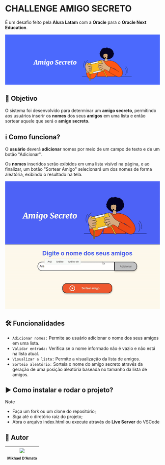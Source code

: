 # CHALLENGE AMIGO SECRETO

É um desafio feito pela **Alura Latam** com a **Oracle** para o **Oracle Next Education**.

![Challenge Amigo Secreto](./assets/background.png)

## 📌 Objetivo
O sistema foi desenvolvido para determinar um **amigo secreto**, permitindo aos usuários inserir os **nomes** dos seus **amigos** em uma lista e então sortear aquele que será o **amigo secreto**.

## ℹ️ Como funciona?
O **usuário** deverá **adicionar** nomes por meio de um campo de texto e de um botão "Adicionar".

Os **nomes** inseridos serão exibidos em uma lista visível na página, e ao finalizar, um botão "Sortear Amigo" selecionará um dos nomes de forma aleatória, exibindo o resultado na tela.

![Executando o projeto](./assets/overview.gif)

## 🛠️ Funcionalidades

- `Adicionar nomes:` Permite ao usuário adicionar o nome dos seus amigos em uma lista.
- `Validar entrada:` Verifica se o nome informado não é vazio e não está na lista atual.
- `Visualizar a lista:` Permite a visualização da lista de amigos.
- `Sorteio aleatório:` Sorteia o nome do amigo secreto através da geração de uma posição aleatória baseada no tamanho da lista de amigos.

## ▶️ Como instalar e rodar o projeto?
> [!NOTE]
> - Faça um fork ou um clone do repositório;
> - Siga até o diretório raiz do projeto;
> - Abra o arquivo index.html ou execute através do **Live Server** do VSCode

## 🐧 Autor
| <img loading="lazy" src="https://avatars.githubusercontent.com/u/45577491?v=4&size=64" width=115><br><sub>Mikhael D'Amato</sub> |
| :---: |